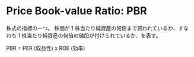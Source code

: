 # Price Book-value Ratio: PBR

株式の指標の一つ。
株価が 1 株当たり純資産の何倍まで買われているか、すなわち 1 株当たり純資産の何倍の値段が付けられているか、を表す。

PBR = PER (収益性) x ROE (効率)
